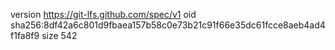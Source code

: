 version https://git-lfs.github.com/spec/v1
oid sha256:8df42a6c801d9fbaea157b58c0e73b21c91f66e35dc61fcce8aeb4ad4f1fa8f9
size 542

